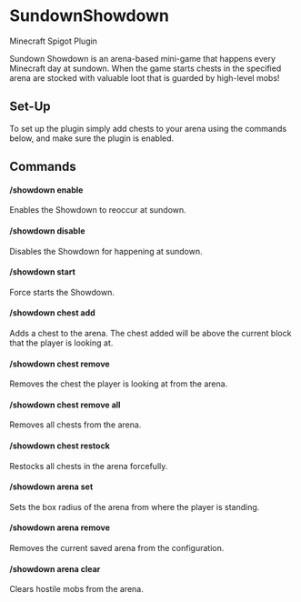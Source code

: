 # SundownShowdown
Minecraft Spigot Plugin

Sundown Showdown is an arena-based mini-game that happens every Minecraft day at sundown. When the game starts chests in the specified arena are stocked with valuable loot that is guarded by high-level mobs!

## Set-Up
To set up the plugin simply add chests to your arena using the commands below, and make sure the plugin is enabled.

## Commands
#### /showdown enable
Enables the Showdown to reoccur at sundown.

#### /showdown disable
Disables the Showdown for happening at sundown.

#### /showdown start
Force starts the Showdown.

#### /showdown chest add
Adds a chest to the arena. The chest added will be above the current block that the player is looking at.

#### /showdown chest remove
Removes the chest the player is looking at from the arena.

#### /showdown chest remove all
Removes all chests from the arena.

#### /showdown chest restock
Restocks all chests in the arena forcefully.

#### /showdown arena set <radius>
Sets the box radius of the arena from where the player is standing.

#### /showdown arena remove
Removes the current saved arena from the configuration.

#### /showdown arena clear
Clears hostile mobs from the arena.
